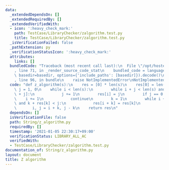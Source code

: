 ```yaml
---
data:
  _extendedDependsOn: []
  _extendedRequiredBy: []
  _extendedVerifiedWith:
  - icon: ':heavy_check_mark:'
    path: TestCase/LibraryChecker/zalgorithm.test.py
    title: TestCase/LibraryChecker/zalgorithm.test.py
  _isVerificationFailed: false
  _pathExtension: py
  _verificationStatusIcon: ':heavy_check_mark:'
  attributes:
    links: []
  bundledCode: "Traceback (most recent call last):\n  File \"/opt/hostedtoolcache/Python/3.9.1/x64/lib/python3.9/site-packages/onlinejudge_verify/documentation/build.py\"\
    , line 71, in _render_source_code_stat\n    bundled_code = language.bundle(stat.path,\
    \ basedir=basedir, options={'include_paths': [basedir]}).decode()\n  File \"/opt/hostedtoolcache/Python/3.9.1/x64/lib/python3.9/site-packages/onlinejudge_verify/languages/python.py\"\
    , line 96, in bundle\n    raise NotImplementedError\nNotImplementedError\n"
  code: "def z_algorithm(s):\n    res = [0] * len(s)\n    res[0] = len(s)\n    i,\
    \ j = 1, 0\n    while i < len(s):\n        while i + j < len(s) and s[j] == s[i\
    \ + j]:\n            j += 1\n        res[i] = j\n        if j == 0:\n        \
    \    i += 1\n            continue\n        k = 1\n        while i + k < len(s)\
    \ and k + res[k] < j:\n            res[i + k] = res[k]\n            k += 1\n \
    \       i, j = i + k, j - k\n    return res\n"
  dependsOn: []
  isVerificationFile: false
  path: String/z_algorithm.py
  requiredBy: []
  timestamp: '2021-01-05 22:30:17+09:00'
  verificationStatus: LIBRARY_ALL_AC
  verifiedWith:
  - TestCase/LibraryChecker/zalgorithm.test.py
documentation_of: String/z_algorithm.py
layout: document
title: Z algorithm
---
```

